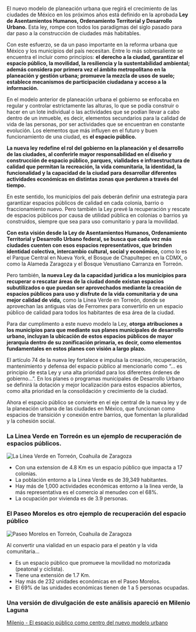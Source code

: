 
El nuevo modelo de planeación urbana que regirá el crecimiento de las ciudades de México en los próximos años está definido en la aprobada **Ley de Asentamientos Humanos, Ordenamiento Territorial y Desarrollo Urbano.** Esta ley, rompe con todos los paradigmas del siglo pasado para dar paso a la construcción de ciudades más habitables.

Con este esfuerzo, se da un paso importante en la reforma urbana que México y los municipios del país necesitan. Entre lo más sobresaliente se encuentra el incluir como principios: **el derecho a la ciudad, garantizar el espacio público, la movilidad, la resiliencia y la sustentabilidad ambiental; además considera por primera vez el ámbito metropolitano en la planeación y gestión urbana; promueve la mezcla de usos de suelo; establece mecanismos de participación ciudadana y acceso a la información.**

En el modelo anterior de planeación urbana el gobierno se enfocaba en regular y controlar estrictamente las alturas, lo que se podía construir o hacer en un lote individual o las actividades que se podían llevar a cabo dentro de un inmueble, es decir, elementos secundarios para la calidad de vida de las personas, por ser actividades que se encuentran en constante evolución. Los elementos que más influyen en el futuro y buen funcionamiento de una ciudad, es **el espacio público.**

**La nueva ley redefine el rol del gobierno en la planeación y el desarrollo de las ciudades, al conferirle mayor responsabilidad en el diseño y construcción de espacio público, parques, vialidades e infraestructura de calidad que permitan la recreación, la vida comunitaria, la identidad, la funcionalidad y la capacidad de la ciudad para desarrollar diferentes actividades económicas en distintas zonas que perduren a través del tiempo.**

En este sentido, los municipios del país deberán definir una estrategia para garantizar espacios públicos de calidad en cada colonia, barrio o fraccionamiento nuevo. Pero también la Ley prevé la recuperación y rescate de espacios públicos por causa de utilidad pública en colonias o barrios ya construidos, siempre que sea para uso comunitario y para la movilidad.

**Con esta visión desde la Ley de Asentamientos Humanos, Ordenamiento Territorial y Desarrollo Urbano federal, se busca que cada vez más ciudades cuenten con esos espacios representativos, que brinden identidad colectiva, intercambio cultural, social y económico,** como lo es el Parque Central en Nueva York, el Bosque de Chapultepec en la CDMX, o como la Alameda Zaragoza y el Bosque Venustiano Carranza en Torreón.

Pero también, **la nueva Ley da la capacidad jurídica a los municipios para recuperar o rescatar áreas de la ciudad donde existan espacios subutilizados o que puedan ser aprovechados mediante la creación de espacios públicos para uso y disfrute de la vida comunitaria y de una mejor calidad de vida,** como la Línea Verde en Torreón, donde se aprovechan las antiguas vías de Ferromex para convertirlo en un espacio público de calidad para todos los habitantes de esa área de la ciudad.

Para dar cumplimento a este nuevo modelo la Ley, **otorga atribuciones a los municipios para que mediante sus planes municipales de desarrollo urbano, incluyan la ubicación de estos espacios públicos de mayor jerarquía dentro de su zonificación primaria, es decir, como elementos fundamentales en estos planes con visión a largo plazo.**

El artículo 74 de la nueva ley fortalece e impulsa la creación, recuperación, mantenimiento y defensa del espacio público al mencionarlo como “… es principio de esta Ley y una alta prioridad para los diferentes órdenes de gobierno…”. En los planes o programas municipales de Desarrollo Urbano se definirá la dotación y mejor localización para estos espacios abiertos, como alta prioridad en la consolidación y crecimiento de la ciudad.

Ahora el espacio público se convierte en el eje central de la nueva ley y de la planeación urbana de las ciudades en México, que funcionan como espacios de transición y conexión entre barrios, que fomentan la pluralidad y la cohesión social.

### La Linea Verde en Torreón es un ejemplo de recuperación de espacios públicos.

<img class="img-responsive" src="el-espacio-publico-como-centro-del-nuevo-modelo-urbano/linea-verde.jpg" alt="La Línea Verde en Torreón, Coahuila de Zaragoza">

* Con una extension de 4.8 Km es un espacio público que impacta a 17 colonias.
* La población entorno a la Linea Verde es de 39,349 habitantes.
* Hay más de 1,000 actividades económicas entorno a la linea verde, la más representativa es el comercio al menudeo con el 68%.
* La ocupación por vivienda es de 3.9 personas.

### El Paseo Morelos es otro ejemplo de recuperación del espacio público

<img class="img-responsive" src="el-espacio-publico-como-centro-del-nuevo-modelo-urbano/paseo-morelos.jpg" alt="Paseo Morelos en Torreón, Coahuila de Zaragoza">

Al convertir una vialidad en un espacio para el peatón y la vida comunitaria...

* Es un espacio público que promueve la movilidad no motorizada (peatonal y ciclista).
* Tiene una extensión de 1.7 Km.
* Hay más de 232 unidades económicas en el Paseo Morelos.
* El 69% de las unidades económicas tienen de 1 a 5 personas ocupadas.

### Una versión de divulgación de este análisis apareció en Milenio Laguna

[Milenio - El espacio público como centro del nuevo modelo urbano](http://www.milenio.com/region/nuestra_metropoli_desde_el_implan-espacios_publicos_torreon-milenio_noticias_laguna_0_1012698762.html)
